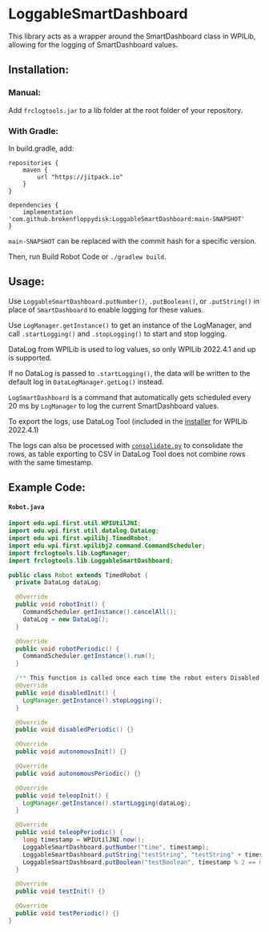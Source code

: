 # LoggableSmartDashboard

This library acts as a wrapper around the SmartDashboard class in WPILib, allowing for the logging of SmartDashboard values.

## Installation:

### Manual:

Add `frclogtools.jar` to a lib folder at the root folder of your repository.

### With Gradle:

In build.gradle, add:

```
repositories {
    maven {
        url "https://jitpack.io"
    }
}

dependencies {
    implementation 'com.github.brokenfloppydisk:LoggableSmartDashboard:main-SNAPSHOT'
}
```

`main-SNAPSHOT` can be replaced with the commit hash for a specific version.

Then, run Build Robot Code or `./gradlew build`.

## Usage:

Use `LoggableSmartDashboard.putNumber()`, `.putBoolean()`, or `.putString()` in place of `SmartDashboard` to enable logging for these values.

Use `LogManager.getInstance()` to get an instance of the LogManager, and call `.startLogging()` and `.stopLogging()` to start and stop logging.

DataLog from WPILib is used to log values, so only WPILib 2022.4.1 and up is supported.

If no DataLog is passed to `.startLogging()`, the data will be written to the default log in `DataLogManager.getLog()` instead.

`LogSmartDashboard` is a command that automatically gets scheduled every 20 ms by `LogManager` to log the current SmartDashboard values.

To export the logs, use DataLog Tool (included in the [installer](https://github.com/wpilibsuite/allwpilib/releases) for WPILib 2022.4.1)

The logs can also be processed with [`consolidate.py`](https://github.com/brokenfloppydisk/LoggableSmartDashboard/blob/main/consolidate.py) 
to consolidate the rows, as table exporting to CSV in DataLog Tool does not combine rows with the same timestamp.

## Example Code:

#### **`Robot.java`**
```java
import edu.wpi.first.util.WPIUtilJNI;
import edu.wpi.first.util.datalog.DataLog;
import edu.wpi.first.wpilibj.TimedRobot;
import edu.wpi.first.wpilibj2.command.CommandScheduler;
import frclogtools.lib.LogManager;
import frclogtools.lib.LoggableSmartDashboard;

public class Robot extends TimedRobot {
  private DataLog dataLog;

  @Override
  public void robotInit() {
    CommandScheduler.getInstance().cancelAll();
    dataLog = new DataLog();
  }

  @Override
  public void robotPeriodic() {
    CommandScheduler.getInstance().run();
  }

  /** This function is called once each time the robot enters Disabled mode. */
  @Override
  public void disabledInit() {
    LogManager.getInstance().stopLogging();
  }

  @Override
  public void disabledPeriodic() {}

  @Override
  public void autonomousInit() {}

  @Override
  public void autonomousPeriodic() {}

  @Override
  public void teleopInit() {
    LogManager.getInstance().startLogging(dataLog);
  }

  @Override
  public void teleopPeriodic() {
    long timestamp = WPIUtilJNI.now();
    LoggableSmartDashboard.putNumber("time", timestamp);
    LoggableSmartDashboard.putString("testString", "testString" + timestamp);
    LoggableSmartDashboard.putBoolean("testBoolean", timestamp % 2 == 0);
  }

  @Override
  public void testInit() {}

  @Override
  public void testPeriodic() {}
}
```
